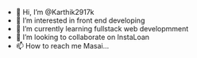 - 👋 Hi, I’m @Karthik2917k
- 👀 I’m interested in front end developing
- 🌱 I’m currently learning fullstack web developmment
- 💞️ I’m looking to collaborate on InstaLoan
- 📫 How to reach me Masai...

<!---
Karthik2917k/Karthik2917k is a ✨ special ✨ repository because its `README.md` (this file) appears on your GitHub profile.
You can click the Preview link to take a look at your changes.
--->
